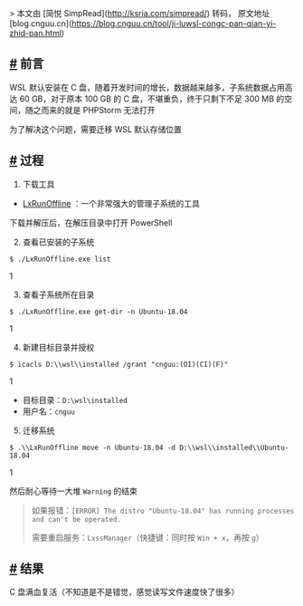 \> 本文由 \[简悦 SimpRead\](http://ksria.com/simpread/) 转码， 原文地址 \[blog.cnguu.cn\](https://blog.cnguu.cn/tool/ji-luwsl-congc-pan-qian-yi-zhid-pan.html)

[#](#前言) 前言
-----------

WSL 默认安装在 C 盘，随着开发时间的增长，数据越来越多，子系统数据占用高达 60 GB，对于原本 100 GB 的 C 盘，不堪重负，终于只剩下不足 300 MB 的空间，随之而来的就是 PHPStorm 无法打开

为了解决这个问题，需要迁移 WSL 默认存储位置

[#](#过程) 过程
-----------

1.  下载工具

*   [LxRunOffline](https://github.com/DDoSolitary/LxRunOffline) ：一个非常强大的管理子系统的工具

下载并解压后，在解压目录中打开 PowerShell

2.  查看已安装的子系统

```
$ ./LxRunOffline.exe list
```

1  

3.  查看子系统所在目录

```
$ ./LxRunOffline.exe get-dir -n Ubuntu-18.04
```

1  

4.  新建目标目录并授权

```
$ icacls D:\\wsl\\installed /grant "cnguu:(OI)(CI)(F)"
```

1  

*   目标目录：`D:\wsl\installed`
*   用户名：`cnguu`

5.  迁移系统

```
$ .\\LxRunOffline move -n Ubuntu-18.04 -d D:\\wsl\\installed\\Ubuntu-18.04
```

1  

然后耐心等待一大堆 `Warning` 的结束

> 如果报错：`[ERROR] The distro "Ubuntu-18.04" has running processes and can't be operated.`
> 
> 需要重启服务：`LxssManager`（快捷键：同时按 `Win + x`，再按 `g`）

[#](#结果) 结果
-----------

C 盘满血复活（不知道是不是错觉，感觉读写文件速度快了很多）